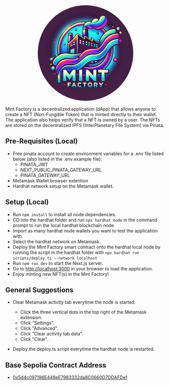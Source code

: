 <div align="center">
<img src="./src/logo.png" alt="Logo" width="300" style="border-radius: 50%;"/>
</div>

Mint Factory is a decentralized application (dApp) that allows anyone to create a NFT (Non-Fungible Token) that is minted directly to their wallet. The application also helps verify that a NFT is owned by a user. The NFTs are stored on the decentralized IPFS (InterPlanetary File System) via Pinata.

## Pre-Requisites (Local)
- Free pinata account to create environment variables for a .env file listed below (also listed in the .env.example file):
  - PINATA_JWT
  - NEXT_PUBLIC_PINATA_GATEWAY_URL
  - PINATA_GATEWAY_URL
- Metamask Wallet browser extention
- Hardhat network setup on the Metamask wallet.

## Setup (Local)
- Run `npm install` to install all node dependencies.
- CD into the hardhat folder and run `npx hardhat node` in the command prompt to run the local hardhat blockchain node.
- Import as many hardhat node wallets you want to test the application with.
- Select the hardhat network on Metamask.
- Deploy the Mint Factory smart contract onto the hardhat local node by running the script in the hardhat folder with `npx hardhat run scripts/deploy.ts --network localhost`
- Run `npm run dev` to start the Next.js server.
- Go to [http://localhost:3000](http://localhost:3000) in your browser to load the application.
- Enjoy minting new NFT(s) in the Mint Factory!

## General Suggestions

- Clear Metamask activity tab everytime the node is started:
  - Click the three vertical dots in the top right of the Metamask extension.
  - Click "Settings".
  - Click "Advanced".
  - Click "Clear activity tab data".
  - Click "Clear".

- Deploy the deploy.ts script everytime the hardhat node is restarted.

## Base Sepolia Contract Address
- [0x5d4c097196E448eE7983332da8C0660D7DDAFDe1](https://sepolia.basescan.org/address/0x5d4c097196e448ee7983332da8c0660d7ddafde1)